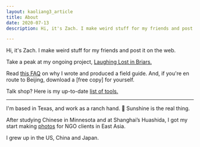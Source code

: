 ```yaml
---
layout: kaoliang3_article
title: About 
date: 2020-07-13
description: Hi, it's Zach. I make weird stuff for my friends and post it on the web.

---
```



Hi, it's Zach. I make weird stuff for my friends and post it on the web.

Take a peak at my ongoing project, [Laughing Lost in Briars.]

Read [this FAQ] on why I wrote and produced a field guide. And, if you're en route to Beijing, download a [free copy] for yourself.

Talk shop? Here is my up-to-date [list of tools.]

---

I'm based in Texas, and work as a ranch hand. 🍃 Sunshine is the real thing.

After studying Chinese in Minnesota and at Shanghai’s Huashida, I got my start making [photos] for NGO clients in East Asia.

I grew up in the US, China and Japan.



[Laughing Lost in Briars.]: https://www.zachmccabe.com/briars

[this FAQ]: https://www.zachmccabe.com/beijing/faq#why-is-this-book-free

[free copy.]: https://www.zachmccabe.com/beijing

[list of tools.]: https://www.zachmccabe.com/tools

[photos]: https://www.zachmccabe.com/postcard
